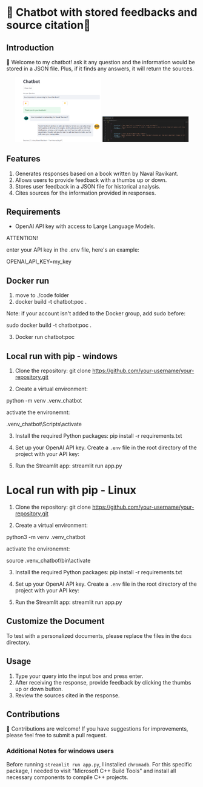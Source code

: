 # 💁 Chatbot with stored feedbacks and source citation📝
## Introduction

🤖 Welcome to my chatbot! ask it any question and the information would be stored in a JSON file. Plus, if it finds any answers, it will return the sources. 

<p align="center">
  <img src="code/img/screen_1.png" alt="Alt text" width="45%"/>
  <img src="code/img/screen_2.png" alt="Alt text" width="45%"/>
</p>




## Features

1. Generates responses based on a book written by Naval Ravikant.
2. Allows users to provide feedback with a thumbs up or down.
3. Stores user feedback in a JSON file for historical analysis.
4. Cites sources for the information provided in responses.

## Requirements

- OpenAI API key with access to Large Language Models.

ATTENTION!

enter your API key in the .env file, here's an example:

OPENAI_API_KEY=my_key

## Docker run
1. move to ./code folder
2. docker build -t chatbot:poc .

Note: if your account isn't added to the Docker group, add sudo before: 

sudo docker build -t chatbot:poc .

3. Docker run chatbot:poc

## Local run with pip - windows

1. Clone the repository:
git clone https://github.com/your-username/your-repository.git

2. Create a virtual environment:

python -m venv .venv_chatbot

activate the environemnt:

.venv_chatbot\Scripts\activate

3. Install the required Python packages:
pip install -r requirements.txt

4. Set up your OpenAI API key. Create a `.env` file in the root directory of the project with your API key:

5. Run the Streamlit app:
streamlit run app.py

# Local run with pip - Linux

1. Clone the repository:
git clone https://github.com/your-username/your-repository.git

2. Create a virtual environment:

python3 -m venv .venv_chatbot

activate the environemnt:

source .venv_chatbot\bin\activate

3. Install the required Python packages:
pip install -r requirements.txt

4. Set up your OpenAI API key. Create a `.env` file in the root directory of the project with your API key:

5. Run the Streamlit app:
streamlit run app.py


## Customize the Document

To test with a personalized documents, please replace the files in the `docs` directory.

## Usage

1. Type your query into the input box and press enter.
2. After receiving the response, provide feedback by clicking the thumbs up or down button.
3. Review the sources cited in the response.

## Contributions

📝 Contributions are welcome! If you have suggestions for improvements, please feel free to submit a pull request.

### Additional Notes for windows users

Before running `streamlit run app.py`, I installed `chromadb`. For this specific package, I needed to visit "Microsoft C++ Build Tools" and install all necessary components to compile C++ projects.

